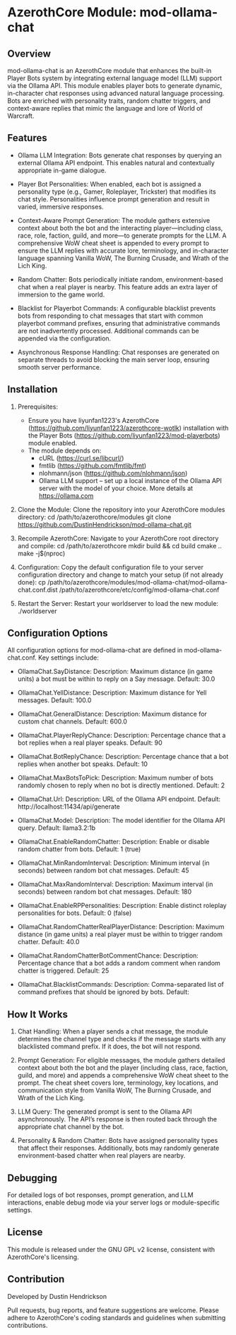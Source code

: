 # AzerothCore Module: mod-ollama-chat

## Overview

mod-ollama-chat is an AzerothCore module that enhances the built-in Player Bots system by integrating external language model (LLM) support via the Ollama API. This module enables player bots to generate dynamic, in-character chat responses using advanced natural language processing. Bots are enriched with personality traits, random chatter triggers, and context-aware replies that mimic the language and lore of World of Warcraft.

## Features

- Ollama LLM Integration:
  Bots generate chat responses by querying an external Ollama API endpoint. This enables natural and contextually appropriate in-game dialogue.

- Player Bot Personalities:
  When enabled, each bot is assigned a personality type (e.g., Gamer, Roleplayer, Trickster) that modifies its chat style. Personalities influence prompt generation and result in varied, immersive responses.

- Context-Aware Prompt Generation:
  The module gathers extensive context about both the bot and the interacting player—including class, race, role, faction, guild, and more—to generate prompts for the LLM. A comprehensive WoW cheat sheet is appended to every prompt to ensure the LLM replies with accurate lore, terminology, and in-character language spanning Vanilla WoW, The Burning Crusade, and Wrath of the Lich King.

- Random Chatter:
  Bots periodically initiate random, environment-based chat when a real player is nearby. This feature adds an extra layer of immersion to the game world.

- Blacklist for Playerbot Commands:
  A configurable blacklist prevents bots from responding to chat messages that start with common playerbot command prefixes, ensuring that administrative commands are not inadvertently processed.
  Additional commands can be appended via the configuration.

- Asynchronous Response Handling:
  Chat responses are generated on separate threads to avoid blocking the main server loop, ensuring smooth server performance.

## Installation

1. Prerequisites:
   - Ensure you have liyunfan1223's AzerothCore (https://github.com/liyunfan1223/azerothcore-wotlk) installation with the Player Bots (https://github.com/liyunfan1223/mod-playerbots) module enabled.
   - The module depends on:
       - cURL (https://curl.se/libcurl/)
       - fmtlib (https://github.com/fmtlib/fmt)
       - nlohmann/json (https://github.com/nlohmann/json)
       - Ollama LLM support – set up a local instance of the Ollama API server with the model of your choice. More details at https://ollama.com

2. Clone the Module:
   Clone the repository into your AzerothCore modules directory:
   cd /path/to/azerothcore/modules
   git clone https://github.com/DustinHendrickson/mod-ollama-chat.git

3. Recompile AzerothCore:
   Navigate to your AzerothCore root directory and compile:
   cd /path/to/azerothcore
   mkdir build && cd build
   cmake ..
   make -j$(nproc)

4. Configuration:
   Copy the default configuration file to your server configuration directory and change to match your setup (if not already done):
   cp /path/to/azerothcore/modules/mod-ollama-chat/mod-ollama-chat.conf.dist /path/to/azerothcore/etc/config/mod-ollama-chat.conf

5. Restart the Server:
   Restart your worldserver to load the new module:
   ./worldserver

## Configuration Options

All configuration options for mod-ollama-chat are defined in mod-ollama-chat.conf. Key settings include:

- OllamaChat.SayDistance:
  Description: Maximum distance (in game units) a bot must be within to reply on a Say message.
  Default: 30.0

- OllamaChat.YellDistance:
  Description: Maximum distance for Yell messages.
  Default: 100.0

- OllamaChat.GeneralDistance:
  Description: Maximum distance for custom chat channels.
  Default: 600.0

- OllamaChat.PlayerReplyChance:
  Description: Percentage chance that a bot replies when a real player speaks.
  Default: 90

- OllamaChat.BotReplyChance:
  Description: Percentage chance that a bot replies when another bot speaks.
  Default: 10

- OllamaChat.MaxBotsToPick:
  Description: Maximum number of bots randomly chosen to reply when no bot is directly mentioned.
  Default: 2

- OllamaChat.Url:
  Description: URL of the Ollama API endpoint.
  Default: http://localhost:11434/api/generate

- OllamaChat.Model:
  Description: The model identifier for the Ollama API query.
  Default: llama3.2:1b

- OllamaChat.EnableRandomChatter:
  Description: Enable or disable random chatter from bots.
  Default: 1 (true)

- OllamaChat.MinRandomInterval:
  Description: Minimum interval (in seconds) between random bot chat messages.
  Default: 45

- OllamaChat.MaxRandomInterval:
  Description: Maximum interval (in seconds) between random bot chat messages.
  Default: 180

- OllamaChat.EnableRPPersonalities:
  Description: Enable distinct roleplay personalities for bots.
  Default: 0 (false)

- OllamaChat.RandomChatterRealPlayerDistance:
  Description: Maximum distance (in game units) a real player must be within to trigger random chatter.
  Default: 40.0

- OllamaChat.RandomChatterBotCommentChance:
  Description: Percentage chance that a bot adds a random comment when random chatter is triggered.
  Default: 25

- OllamaChat.BlacklistCommands:
  Description: Comma-separated list of command prefixes that should be ignored by bots.
  Default: 

## How It Works

1. Chat Handling:
   When a player sends a chat message, the module determines the channel type and checks if the message starts with any blacklisted command prefix. If it does, the bot will not respond.

2. Prompt Generation:
   For eligible messages, the module gathers detailed context about both the bot and the player (including class, race, faction, guild, and more) and appends a comprehensive WoW cheat sheet to the prompt. The cheat sheet covers lore, terminology, key locations, and communication style from Vanilla WoW, The Burning Crusade, and Wrath of the Lich King.

3. LLM Query:
   The generated prompt is sent to the Ollama API asynchronously. The API’s response is then routed back through the appropriate chat channel by the bot.

4. Personality & Random Chatter:
   Bots have assigned personality types that affect their responses. Additionally, bots may randomly generate environment-based chatter when real players are nearby.

## Debugging

For detailed logs of bot responses, prompt generation, and LLM interactions, enable debug mode via your server logs or module-specific settings.

## License

This module is released under the GNU GPL v2 license, consistent with AzerothCore's licensing.

## Contribution

Developed by Dustin Hendrickson

Pull requests, bug reports, and feature suggestions are welcome. Please adhere to AzerothCore's coding standards and guidelines when submitting contributions.
